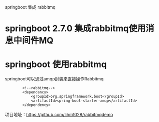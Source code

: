 springboot 集成 rabbitmq

# springboot 2.7.0 集成rabbitmq使用消息中间件MQ 

# springboot 使用rabbitmq
springboot可以通过amqp封装来直接操作Rabbitmq

```
        <!--rabbitmq-->
        <dependency>
            <groupId>org.springframework.boot</groupId>
            <artifactId>spring-boot-starter-amqp</artifactId>
        </dependency>
```



项目地址：https://github.com/lihm1028/rabbitmqdemo
